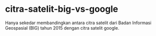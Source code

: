 # citra-satelit-big-vs-google
Hanya sekedar membandingkan antara citra satelit dari Badan Informasi Geospasial (BIG) tahun 2015 dengan citra satelit google.

